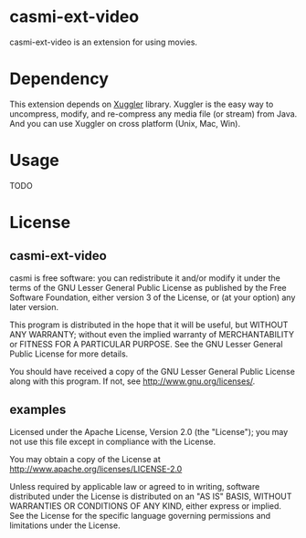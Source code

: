 # casmi-ext-video

casmi-ext-video is an extension for using movies.

# Dependency

This extension depends on [Xuggler](http://www.xuggle.com/xuggler) library.
Xuggler is the easy way to uncompress, modify, and re-compress any media file (or stream) from Java.
And you can use Xuggler on cross platform (Unix, Mac, Win).

# Usage

TODO

# License

## casmi-ext-video

casmi is free software: you can redistribute it and/or modify it under the terms of the GNU Lesser General Public License as published by
the Free Software Foundation, either version 3 of the License, or (at your option) any later version.

This program is distributed in the hope that it will be useful, but WITHOUT ANY WARRANTY; without even the implied warranty of MERCHANTABILITY or FITNESS FOR A PARTICULAR PURPOSE.  See the GNU Lesser General Public License for more details.

You should have received a copy of the GNU Lesser General Public License along with this program.  If not, see <http://www.gnu.org/licenses/>.

## examples

Licensed under the Apache License, Version 2.0 (the "License"); you may not use this file except in compliance with the License.

You may obtain a copy of the License at http://www.apache.org/licenses/LICENSE-2.0

Unless required by applicable law or agreed to in writing, software distributed under the License is distributed on an "AS IS" BASIS, WITHOUT WARRANTIES OR CONDITIONS OF ANY KIND, either express or implied.
See the License for the specific language governing permissions and limitations under the License.